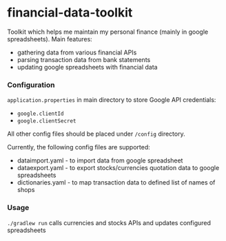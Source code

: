 # financial-data-toolkit
Toolkit which helps me maintain my personal finance (mainly in google spreadsheets). Main features:
* gathering data from various financial APIs
* parsing transaction data from bank statements
* updating google spreadsheets with financial data

### Configuration

`application.properties` in main directory to store Google API credentials:
* `google.clientId`
* `google.clientSecret`

All other config files should be placed under `/config` directory.

Currently, the following config files are supported:
* dataimport.yaml - to import data from google spreadsheet
* dataexport.yaml - to export stocks/currencies quotation data to google spreadsheets
* dictionaries.yaml - to map transaction data to defined list of names of shops 


### Usage

`./gradlew run` calls currencies and stocks APIs and updates configured spreadsheets